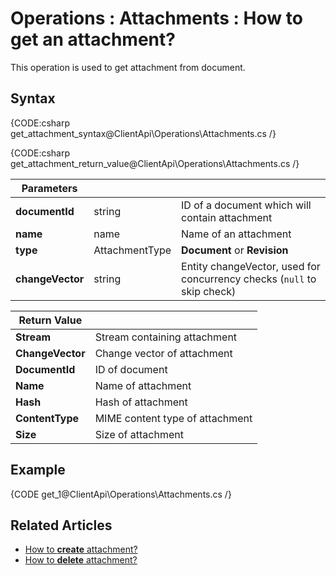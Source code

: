 ﻿# Operations : Attachments : How to get an attachment?

This operation is used to get attachment from document. 

## Syntax

{CODE:csharp get_attachment_syntax@ClientApi\Operations\Attachments.cs /}

{CODE:csharp get_attachment_return_value@ClientApi\Operations\Attachments.cs /}

| Parameters | | |
| ------------- | ------------- | ----- |
| **documentId** | string | ID of a document which will contain attachment |
| **name** | name | Name of an attachment |
| **type** | AttachmentType | **Document** or **Revision** |
| **changeVector** | string | Entity changeVector, used for concurrency checks (`null` to skip check) |

| Return Value | |
| ------------- | ----- |
| **Stream** | Stream containing attachment |
| **ChangeVector** | Change vector of attachment |
| **DocumentId** | ID of document |
| **Name** | Name of attachment |
| **Hash** | Hash of attachment |
| **ContentType** | MIME content type of attachment |
| **Size** | Size of attachment |

## Example

{CODE get_1@ClientApi\Operations\Attachments.cs /}


## Related Articles

- [How to **create** attachment?](../../../client-api/operations/attachments/put-attachment) 
- [How to **delete** attachment?](../../../client-api/operations/attachments/delete-attachment)

